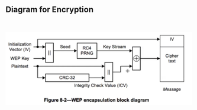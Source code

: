 ## Diagram for Encryption
<br />
<p align="center">
    <img alt="Wep encapsulation block diagram" src="resources/wep_encapsulation.png" />
</p>
